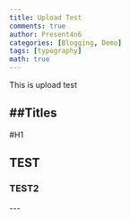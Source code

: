 ```yaml
---
title: Upload Test
comments: true
author: Present4n6
categories: [Blogging, Demo]
tags: [typography]
math: true
---
```


This is upload test

##Titles
---
#H1
<h2 data-toc-skip>TEST</h2>
<h3 data-toc-skip>TEST2</h3>
---